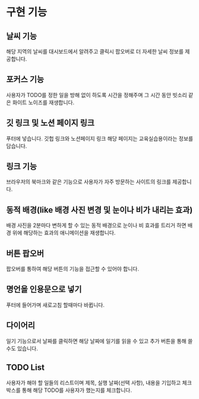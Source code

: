 # 구현 기능

## 날씨 기능

해당 지역의 날씨를 대시보드에서 알려주고 클릭시 팝오버로 더 자세한 날씨 정보를 제공합니다.

## 포커스 기능

사용자가 TODO를 정한 일을 방해 없이 하도록 시간을 정해주며 그 시간 동안 빗소리 같은 화이트 노이즈를 재생합니다.

## 깃 링크 및 노션 페이지 링크

푸터에 넣습니다. 깃헙 링크와 노션페이지 링크 해당 페이지는 교육실습용이라는 정보를 담습니다.

## 링크 기능

브라우저의 북마크와 같은 기능으로 사용자가 자주 방문하는 사이트의 링크를 제공합니다.

## 동적 배경(like 배경 사진 변경 및 눈이나 비가 내리는 효과)

배경 사진을 2분마다 변하게 할 수 있는 동적 배경으로 눈이나 비 효과를 트리거 하면 배경 위에 해당하는 효과의 애니메이션을 재생합니다.

## 버튼 팝오버

팝오버를 통하여 해당 버튼의 기능을 접근할 수 있어야 합니다.

## 명언을 인용문으로 넣기

푸터에 들어가며 새로고침 할때마다 바뀝니다.

## 다이어리

일기 기능으로서 날짜를 클릭하면 해당 날짜에 일기를 읽을 수 있고 추가 버튼을 통해 쓸 수도 있습니다.

## TODO List

사용자가 해야 할 일들의 리스트이며 제목, 실행 날짜(선택 사항), 내용을 기입하고 체크박스를 통해 해당 TODO를 사용자가 했는지를 체크합니다.
